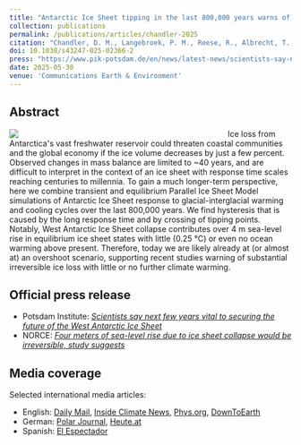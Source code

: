```yaml
---
title: "Antarctic Ice Sheet tipping in the last 800,000 years warns of future ice loss"
collection: publications
permalink: /publications/articles/chandler-2025
citation: "Chandler, D. M., Langebroek, P. M., Reese, R., Albrecht, T., <b>Garbe, J.</b>, Winkelmann, R.: <i>Antarctic Ice Sheet tipping in the last 800,000 years warns of future ice loss</i>, Communications Earth & Environment, 6, 420, DOI: <a href='https://doi.org/10.1038/s43247-025-02366-2'>10.1038/s43247-025-02366-2</a>, 2025. <span style='color: LimeGreen;' title='Open Access'><i class='ai ai-open-access' aria-hidden='true'></i></span>"
doi: 10.1038/s43247-025-02366-2
press: "https://www.pik-potsdam.de/en/news/latest-news/scientists-say-next-few-years-vital-to-securing-the-future-of-the-west-antarctic-ice-sheet"
date: 2025-05-30
venue: 'Communications Earth & Environment'
---
```


## Abstract
<div style="float: left; margin-right: 10px; width: 380px;">
    <img src="https://media.springernature.com/full/springer-static/image/art:10.1038%2Fs43247-025-02366-2/MediaObjects/43247_2025_2366_Fig3_HTML.png?as=webp">
</div>
Ice loss from Antarctica's vast freshwater reservoir could threaten coastal communities and the global economy if the ice volume decreases by just a few percent. Observed changes in mass balance are limited to  ~40 years, and are difficult to interpret in the context of an ice sheet with response time scales reaching centuries to millennia. To gain a much longer-term perspective, here we combine transient and equilibrium Parallel Ice Sheet Model simulations of Antarctic Ice Sheet response to glacial-interglacial warming and cooling cycles over the last 800,000 years. We find hysteresis that is caused by the long response time and by crossing of tipping points. Notably, West Antarctic Ice Sheet collapse contributes over 4 m sea-level rise in equilibrium ice sheet states with little (0.25 °C) or even no ocean warming above present. Therefore, today we are likely already at (or almost at) an overshoot scenario, supporting recent studies warning of substantial irreversible ice loss with little or no further climate warming.

## Official press release
- Potsdam Institute: *[Scientists say next few years vital to securing the future of the West Antarctic Ice Sheet](https://www.pik-potsdam.de/en/news/latest-news/scientists-say-next-few-years-vital-to-securing-the-future-of-the-west-antarctic-ice-sheet "https://www.pik-potsdam.de/en/news/latest-news/scientists-say-next-few-years-vital-to-securing-the-future-of-the-west-antarctic-ice-sheet")*
- NORCE: *[Four meters of sea-level rise due to ice sheet collapse would be irreversible, study suggests](https://www.norceresearch.no/en/news/scientists-say-next-few-years-vital-to-securing-the-future-of-the-west-antarctic-ice-sheet "https://www.norceresearch.no/en/news/scientists-say-next-few-years-vital-to-securing-the-future-of-the-west-antarctic-ice-sheet")*

## Media coverage
Selected international media articles:

- English: [Daily Mail](https://www.dailymail.co.uk/sciencetech/article-14776065/West-Antarctic-Ice-Sheet-collapse.html "https://www.dailymail.co.uk/sciencetech/article-14776065/West-Antarctic-Ice-Sheet-collapse.html"), [Inside Climate News](https://insideclimatenews.org/news/13062025/dire-sea-level-warming-polar-ice-sheets/ "https://insideclimatenews.org/news/13062025/dire-sea-level-warming-polar-ice-sheets/"), [Phys.org](https://phys.org/news/2025-06-scientists-years-vital-future-west.html "https://phys.org/news/2025-06-scientists-years-vital-future-west.html"), [DownToEarth](https://www.downtoearth.org.in/climate-change/antarctic-ice-sheet-may-have-reached-tipping-point-of-no-return-study "https://www.downtoearth.org.in/climate-change/antarctic-ice-sheet-may-have-reached-tipping-point-of-no-return-study")
- German: [Polar Journal](https://polarjournal.net/de/westantarktischer-eisschild-vor-dem-kipppunkt-die-naechsten-jahre-sind-entscheidend/ "https://polarjournal.net/de/westantarktischer-eisschild-vor-dem-kipppunkt-die-naechsten-jahre-sind-entscheidend/"), [Heute.at](https://www.heute.at/s/antarktis-eisschild-vor-kollaps-meer-steigt-4-meter-120112123 "https://www.heute.at/s/antarktis-eisschild-vor-kollaps-meer-steigt-4-meter-120112123")
- Spanish: [El Espectador](https://www.elespectador.com/ambiente/el-colapso-de-la-antartida-aun-se-puede-evitar-segun-cientificos/ "https://www.elespectador.com/ambiente/el-colapso-de-la-antartida-aun-se-puede-evitar-segun-cientificos/")
